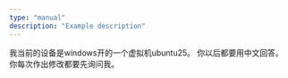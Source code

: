 ```yaml
---
type: "manual"
description: "Example description"
---
```

我当前的设备是windows开的一个虚拟机ubuntu25。
你以后都要用中文回答。
你每次作出修改都要先询问我。
